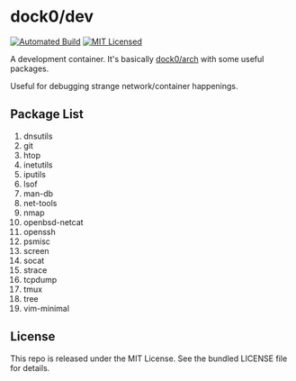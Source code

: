 dock0/dev
=======

[![Automated Build](http://img.shields.io/badge/automated-build-green.svg)](https://hub.docker.com/r/dock0/dev/)
[![MIT Licensed](http://img.shields.io/badge/license-MIT-green.svg)](https://tldrlegal.com/license/mit-license)

A development container. It's basically [dock0/arch](https://github.com/dock0/arch) with some useful packages.

Useful for debugging strange network/container happenings.

## Package List

1. dnsutils
1. git
1. htop
1. inetutils
1. iputils
1. lsof
1. man-db
1. net-tools
1. nmap
1. openbsd-netcat
1. openssh
1. psmisc
1. screen
1. socat
1. strace
1. tcpdump
1. tmux
1. tree
1. vim-minimal

## License

This repo is released under the MIT License. See the bundled LICENSE file for details.

